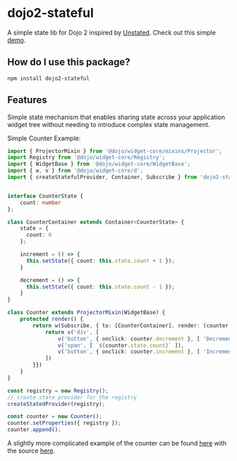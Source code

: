 # dojo2-stateful

A simple state lib for Dojo 2 inspired by [Unstated](https://github.com/jamiebuilds/unstated). Check out this simple [demo](https://agubler.github.io/dojo2-stateful-example/).

## How do I use this package?

```
npm install dojo2-stateful
```

## Features

Simple state mechanism that enables sharing state across your application widget tree without needing to introduce complex state management.

Simple Counter Example:

```ts
import { ProjectorMixin } from '@dojo/widget-core/mixins/Projector';
import Registry from '@dojo/widget-core/Registry';
import { WidgetBase } from '@dojo/widget-core/WidgetBase';
import { w, v } from '@dojo/widget-core/d';
import { createStatefulProvider, Container, Subscribe } from 'dojo2-stateful';


interface CounterState {
	count: number
};

class CounterContainer extends Container<CounterState> {
	state = {
	  count: 0
	};

	increment = () => {
	  this.setState({ count: this.state.count + 1 });
	}

	decrement = () => {
	  this.setState({ count: this.state.count - 1 });
	}
}

class Counter extends ProjectorMixin(WidgetBase) {
	protected render() {
		return w(Subscribe, { to: [CounterContainer], render: (counter: CounterContainer) => {
			return v('div', [
				v('button', { onclick: counter.decrement }, [ 'Decrement' ]),
				v('span', [ `${counter.state.count}` ]),
				v('button', { onclick: counter.increment }, [ 'Increment' ])
			])
		}})
	}
}

const registry = new Registry();
// create state provider for the registry
createStatedProvider(registry);

const counter = new Counter();
counter.setProperties({ registry });
counter.append();
```

A slightly more complicated example of the counter can be found [here](https://agubler.github.io/dojo2-stateful-example/) with the source [here](https://github.com/agubler/dojo2-stateful-example).
